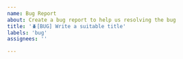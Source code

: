 ```yaml
---
name: Bug Report
about: Create a bug report to help us resolving the bug
title: '🪲[BUG] Write a suitable title'
labels: 'bug'
assignees: ''

---
```


<!-- When reporting a bug, please reproduce the steps so that we can have an easier time fixing it.

❌ Dont do this: 
    "Toggle the theme to dark or light doesn't change all elements.
✅ Do this: 
    "When toggling between the dark and light themes, certain elements are not changing their color.
    For example, the text color of the buttons, the background color of the buttons, the color of the text, etc.
    Steps to reproduce:
    1. Go to the homepage of the website
    2. Toggle the theme. 
    3. Notice that the text color of the buttons, the background color of the buttons, the color of the text, etc. are not changing."
>
